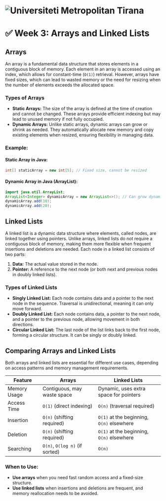 # ![Universiteti Metropolitan Tirana](https://umt.edu.al/wp-content/uploads/2024/11/Universiteti-Metropolitan-Tirana.webp)  


# ✅ **Week 3: Arrays and Linked Lists**  

## Arrays
An array is a fundamental data structure that stores elements in a contiguous block of memory. Each element in an array is accessed using an index, which allows for constant-time (`O(1)`) retrieval. However, arrays have fixed sizes, which can lead to wasted memory or the need for resizing when the number of elements exceeds the allocated space.

### Types of Arrays
- **Static Arrays:** The size of the array is defined at the time of creation and cannot be changed. These arrays provide efficient indexing but may lead to unused memory if not fully occupied.
- **Dynamic Arrays:** Unlike static arrays, dynamic arrays can grow or shrink as needed. They automatically allocate new memory and copy existing elements when resized, ensuring flexibility in managing data.

### Example:
#### Static Array in Java:
```java
int[] staticArray = new int[5]; // Fixed size, cannot be resized
```
#### Dynamic Array in Java (ArrayList):
```java
import java.util.ArrayList;
ArrayList<Integer> dynamicArray = new ArrayList<>(); // Can grow dynamically
dynamicArray.add(10);
dynamicArray.add(20);
```

## Linked Lists
A linked list is a dynamic data structure where elements, called nodes, are linked together using pointers. Unlike arrays, linked lists do not require a contiguous block of memory, making them more flexible when frequent insertions and deletions are needed. Each node in a linked list consists of two parts:
1. **Data:** The actual value stored in the node.
2. **Pointer:** A reference to the next node (or both next and previous nodes in doubly linked lists).

### Types of Linked Lists
- **Singly Linked List:** Each node contains data and a pointer to the next node in the sequence. Traversal is unidirectional, meaning it can only move forward.
- **Doubly Linked List:** Each node contains data, a pointer to the next node, and a pointer to the previous node, allowing movement in both directions.
- **Circular Linked List:** The last node of the list links back to the first node, forming a circular structure. It can be singly or doubly linked.

## Comparing Arrays and Linked Lists
Both arrays and linked lists are essential for different use cases, depending on access patterns and memory management requirements.

| Feature           | Arrays                | Linked Lists          |
|------------------|----------------------|----------------------|
| Memory Usage     | Contiguous, may waste space | Dynamic, uses extra space for pointers |
| Access Time      | `O(1)` (direct indexing) | `O(n)` (traversal required) |
| Insertion        | `O(n)` (shifting required) | `O(1)` at the beginning, `O(n)` elsewhere |
| Deletion         | `O(n)` (shifting required) | `O(1)` at the beginning, `O(n)` elsewhere |
| Searching        | `O(n)`, `O(log n)` (if sorted) | `O(n)` |

### When to Use:
- **Use arrays** when you need fast random access and a fixed-size structure.
- **Use linked lists** when insertions and deletions are frequent, and memory reallocation needs to be avoided.
